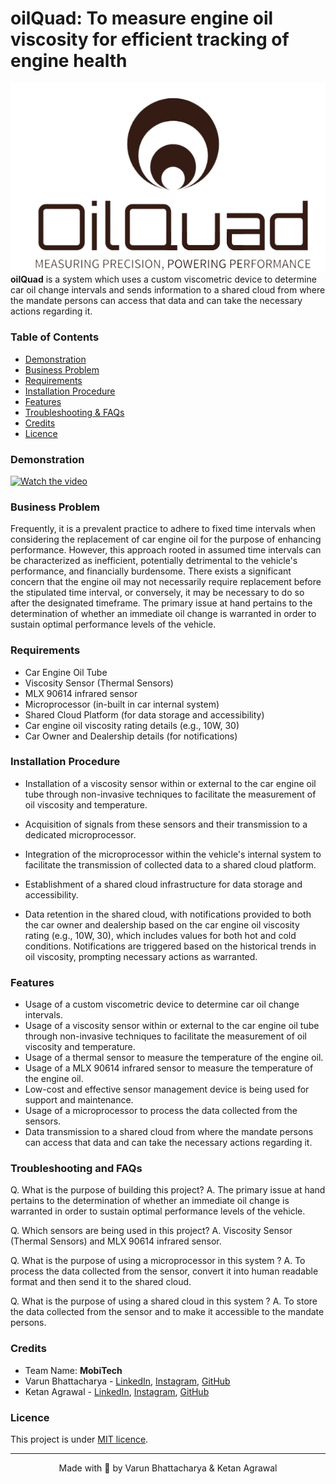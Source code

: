 # **oilQuad**: To measure engine oil viscosity for efficient tracking of engine health


![oilQuad](assets/logo.png)
<br>
**oilQuad** is a system which uses a custom viscometric device to determine car oil change intervals and sends information to a shared cloud from where the mandate persons can access that data and can take the necessary actions regarding it.


### **Table of Contents**
- [Demonstration](#demonstration)
- [Business Problem](#business-problem)
- [Requirements](#requirements)
- [Installation Procedure](#installation-procedure)
- [Features](#features)
- [Troubleshooting &amp; FAQs](#troubleshooting-and-faqs)
- [Credits](#credits)
- [Licence](#licence)


### **Demonstration**
[![Watch the video](https://img.youtube.com/vi/9Q1QZx7X3Zc/maxresdefault.jpg)](https://youtu.be/9Q1QZx7X3Zc)


### **Business Problem**
Frequently, it is a prevalent practice to adhere to fixed time intervals when considering the replacement of car engine oil for the purpose of enhancing performance. However, this approach rooted in assumed time intervals can be characterized as inefficient, potentially detrimental to the vehicle's performance, and financially burdensome. There exists a significant concern that the engine oil may not necessarily require replacement before the stipulated time interval, or conversely, it may be necessary to do so after the designated timeframe. The primary issue at hand pertains to the determination of whether an immediate oil change is warranted in order to sustain optimal performance levels of the vehicle.

### **Requirements**
- Car Engine Oil Tube
- Viscosity Sensor (Thermal Sensors)
- MLX 90614 infrared sensor
- Microprocessor (in-built in car internal system)
- Shared Cloud Platform (for data storage and accessibility)
- Car engine oil viscosity rating details (e.g., 10W, 30)
- Car Owner and Dealership details (for notifications)

### **Installation Procedure**
- Installation of a viscosity sensor within or external to the car engine oil tube through non-invasive techniques to facilitate the measurement of oil viscosity and temperature.

- Acquisition of signals from these sensors and their transmission to a dedicated microprocessor.

- Integration of the microprocessor within the vehicle's internal system to facilitate the transmission of collected data to a shared cloud platform.

- Establishment of a shared cloud infrastructure for data storage and accessibility.

- Data retention in the shared cloud, with notifications provided to both the car owner and dealership based on the car engine oil viscosity rating (e.g., 10W, 30), which includes values for both hot and cold conditions. Notifications are triggered based on the historical trends in oil viscosity, prompting necessary actions as warranted.


### **Features**
- Usage of a custom viscometric device to determine car oil change intervals.
- Usage of a viscosity sensor within or external to the car engine oil tube through non-invasive techniques to facilitate the measurement of oil viscosity and temperature.
- Usage of a thermal sensor to measure the temperature of the engine oil.
- Usage of a MLX 90614 infrared sensor to measure the temperature of the engine oil.
- Low-cost and effective sensor management device is being used for support and maintenance.
- Usage of a microprocessor to process the data collected from the sensors.
- Data transmission to a shared cloud from where the mandate persons can access that data and can take the necessary actions regarding it.


### **Troubleshooting and FAQs**
Q. What is the purpose of building this project?
A. The primary issue at hand pertains to the determination of whether an immediate oil change is warranted in order to sustain optimal performance levels of the vehicle.

Q. Which sensors are being used in this project?
A. Viscosity Sensor (Thermal Sensors) and MLX 90614 infrared sensor.

Q. What is the purpose of using a microprocessor in this system ?
A. To process the data collected from the sensor, convert it into human readable format and then send it to the shared cloud.

Q. What is the purpose of using a shared cloud in this system ?
A. To store the data collected from the sensor and to make it accessible to the mandate persons.

### **Credits**
- Team Name: **MobiTech**
- Varun Bhattacharya - <a href="https://www.linkedin.com/in/varunbhattacharya/">LinkedIn</a>, <a href="https://www.instagram.com/varunbhattacharya.in/">Instagram</a>, <a href="https://github.com/VarunBhattacharya/">GitHub</a>
- Ketan Agrawal - <a href="https://www.linkedin.com/in/ketan-agrawal-b61a40205/">LinkedIn</a>, <a href="https://www.instagram.com/ketanagrawal_2002/">Instagram</a>, <a href="https://github.com/KetanAgrawal2002">GitHub</a>


### **Licence**
<!-- This project is under <a href="https://mit-license.org/">MIT licence</a>. -->
This project is under <a href="https://github.com/VarunBhattacharya/oilQuad/blob/main/LICENSE">MIT licence</a>.



<hr>
<center>
    <!-- Made with &#10084;&#65039; by Varun Bhattacharya & Ketan Agrawal -->
    Made with &#129504; by Varun Bhattacharya & Ketan Agrawal
</center>